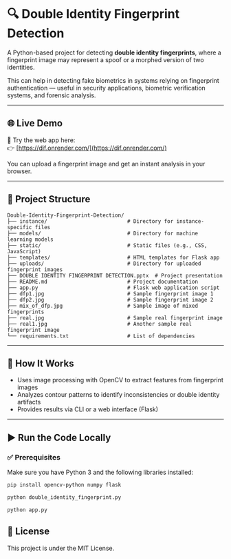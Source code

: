 # 🔍 Double Identity Fingerprint Detection

A Python-based project for detecting **double identity fingerprints**, where a fingerprint image may represent a spoof or a morphed version of two identities.

This can help in detecting fake biometrics in systems relying on fingerprint authentication — useful in security applications, biometric verification systems, and forensic analysis.

---
## 🌐 Live Demo

🚀 Try the web app here:  
👉 [https://dif.onrender.com/](https://dif.onrender.com/)

You can upload a fingerprint image and get an instant analysis in your browser.

---

## 📂 Project Structure
```text
Double-Identity-Fingerprint-Detection/
├── instance/                          # Directory for instance-specific files
├── models/                            # Directory for machine learning models
├── static/                            # Static files (e.g., CSS, JavaScript)
├── templates/                         # HTML templates for Flask app
├── uploads/                           # Directory for uploaded fingerprint images
├── DOUBLE IDENTITY FINGERPRINT DETECTION.pptx  # Project presentation
├── README.md                          # Project documentation
├── app.py                             # Flask web application script
├── dfp1.jpg                           # Sample fingerprint image 1
├── dfp2.jpg                           # Sample fingerprint image 2
├── mix_of_dfp.jpg                     # Sample image of mixed fingerprints
├── real.jpg                           # Sample real fingerprint image
├── real1.jpg                          # Another sample real fingerprint image
└── requirements.txt                   # List of dependencies

```


---

## 🧠 How It Works

- Uses image processing with OpenCV to extract features from fingerprint images
- Analyzes contour patterns to identify inconsistencies or double identity artifacts
- Provides results via CLI or a web interface (Flask)

---

## ▶️ Run the Code Locally 

### ✅ Prerequisites

Make sure you have Python 3 and the following libraries installed:

```bash
pip install opencv-python numpy flask
```
```bash
python double_identity_fingerprint.py
```
```bash
python app.py
```
## 📃 License


This project is under the MIT License.
